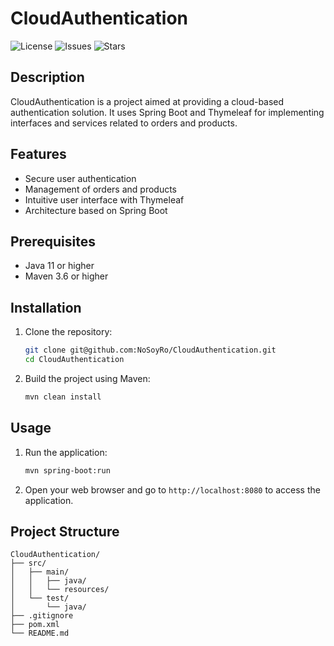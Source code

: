 # CloudAuthentication

![License](https://img.shields.io/github/license/NoSoyRo/CloudAuthentication)
![Issues](https://img.shields.io/github/issues/NoSoyRo/CloudAuthentication)
![Stars](https://img.shields.io/github/stars/NoSoyRo/CloudAuthentication)

## Description

CloudAuthentication is a project aimed at providing a cloud-based authentication solution. It uses Spring Boot and Thymeleaf for implementing interfaces and services related to orders and products.

## Features

- Secure user authentication
- Management of orders and products
- Intuitive user interface with Thymeleaf
- Architecture based on Spring Boot

## Prerequisites

- Java 11 or higher
- Maven 3.6 or higher

## Installation

1. Clone the repository:
    ```sh
    git clone git@github.com:NoSoyRo/CloudAuthentication.git
    cd CloudAuthentication
    ```

2. Build the project using Maven:
    ```sh
    mvn clean install
    ```

## Usage

1. Run the application:
    ```sh
    mvn spring-boot:run
    ```

2. Open your web browser and go to `http://localhost:8080` to access the application.

## Project Structure

```plaintext
CloudAuthentication/
├── src/
│   ├── main/
│   │   ├── java/
│   │   └── resources/
│   └── test/
│       └── java/
├── .gitignore
├── pom.xml
└── README.md
